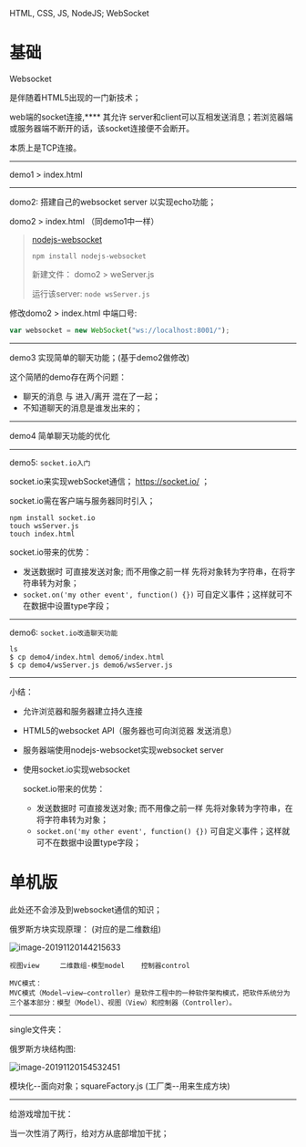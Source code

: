 HTML, CSS, JS, NodeJS; WebSocket

# 基础



Websocket

是伴随着HTML5出现的一门新技术；

web端的socket连接,**** 其允许 server和client可以互相发送消息；若浏览器端或服务器端不断开的话，该socket连接便不会断开。

本质上是TCP连接。

-------------

demo1 > index.html



-----------

domo2: 搭建自己的websocket server 以实现echo功能；

domo2 > index.html （同demo1中一样）

> [ nodejs-websocket ]( https://www.npmjs.com/package/nodejs-websocket )
>
> ` npm install nodejs-websocket `
>
> 新建文件： domo2 > weServer.js
>
> 运行该server: `node wsServer.js`

修改domo2 > index.html 中端口号: 

```js
var websocket = new WebSocket("ws://localhost:8001/");
```

-------------------

demo3 实现简单的聊天功能；(基于demo2做修改)



这个简陋的demo存在两个问题：  

- 聊天的消息 与 进入/离开 混在了一起；
- 不知道聊天的消息是谁发出来的；



-----------------

demo4 简单聊天功能的优化



------------------

demo5: `socket.io入门`

socket.io来实现webSocket通信； https://socket.io/ ；

socket.io需在客户端与服务器同时引入；

```
npm install socket.io
touch wsServer.js
touch index.html
```

socket.io带来的优势：

- 发送数据时 可直接发送对象; 而不用像之前一样 先将对象转为字符串，在将字符串转为对象；
- `socket.on('my other event', function() {})` 可自定义事件；这样就可不在数据中设置type字段；

----------------------

demo6:  `socket.io改造聊天功能`

```
ls
$ cp demo4/index.html demo6/index.html
$ cp demo4/wsServer.js demo6/wsServer.js
```

-------------

小结：

- 允许浏览器和服务器建立持久连接 

- HTML5的websocket API（服务器也可向浏览器 发送消息）

- 服务器端使用nodejs-websocket实现websocket server

- 使用socket.io实现websocket

  socket.io带来的优势：

  - 发送数据时 可直接发送对象; 而不用像之前一样 先将对象转为字符串，在将字符串转为对象；
  - `socket.on('my other event', function() {})` 可自定义事件；这样就可不在数据中设置type字段；



# 单机版

此处还不会涉及到websocket通信的知识；

俄罗斯方块实现原理：  (对应的是二维数组)

![image-20191120144215633](D:\Lydia\github\WebSocket\mdImage\image-20191120144215633.png)

```
视图view     二维数组-模型model    控制器control

MVC模式：
MVC模式（Model–view–controller）是软件工程中的一种软件架构模式，把软件系统分为三个基本部分：模型（Model）、视图（View）和控制器（Controller）。
```



---------------

single文件夹：

俄罗斯方块结构图:

![image-20191120154532451](D:\Lydia\github\WebSocket\mdImage\image-20191120154532451.png)

模块化--面向对象；squareFactory.js (工厂类--用来生成方块)

----------------

给游戏增加干扰：

当一次性消了两行，给对方从底部增加干扰；



